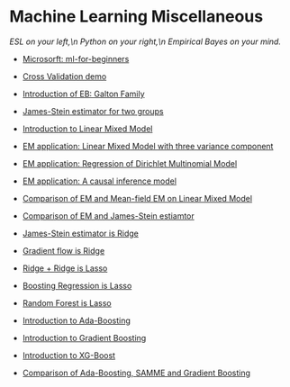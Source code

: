 # Machine Learning Miscellaneous


*ESL on your left,\n*
*Python on your right,\n*
*Empirical Bayes on your mind.*



- [Microsorft: ml-for-beginners](MS-ML-Basics)

- [Cross Validation demo](cross_validation.ipynb)

- [Introduction of EB: Galton Family](GaltonFamily.ipynb)

- [James-Stein estimator for two groups](JSE/JSE_Cov.ipynb)

- [Introduction to Linear Mixed Model](LMM/LMM_intro_py.ipynb)

- [EM application: Linear Mixed Model with three variance component](EM/three-variance-lmm.ipynb)

- [EM application: Regression of Dirichlet Multinomial Model](EM/DMM.ipynb)

- [EM application: A causal inference model](EM/CausalInference.ipynb)

- [Comparison of EM and Mean-field EM on Linear Mixed Model](VI/linearModel.ipynb)

- [Comparison of EM and James-Stein estiamtor](EM/Comparison_EM_JSE.ipynb)

- [James-Stein estimator is Ridge](JSE/JSE_Ridge.ipynb)

- [Gradient flow is Ridge](EQ/Gradient_Flow.ipynb)

- [Ridge + Ridge is Lasso](EQ/doubleRidgevsLasso.ipynb)

- [Boosting Regression is Lasso](EQ/linRegFS_vs_lasso.ipynb)

- [Random Forest is Lasso](GB/RF.ipynb)

- [Introduction to Ada-Boosting](GB/adaBoosting.ipynb)

- [Introduction to Gradient Boosting](GB/GradientBoosting.ipynb)

- [Introduction to XG-Boost](GB/XGBoost.ipynb)

- [Comparison of  Ada-Boosting, SAMME and Gradient Boosting](GB/multiClass.ipynb)
